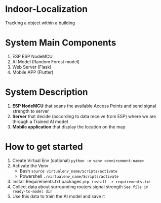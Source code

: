# Indoor-Localization
Tracking a object within a building

# System Main Components
1. ESP ESP NodeMCU
2. AI Model (Random Forest model)
3. Web Server (Flask)
4. Mobile APP (Flutter)

# System Description
1. **ESP NodeMCU** that scans the available Access Points and send signal strength to server
2. **Server** that decide (according to data receive from ESP) where we are through a Trained AI model
3. **Mobile application** that display the location on the map

# How to get started
1. Create Virtual Env (optional)
    ``` python -m venv <environment-name> ```
2. Activate the Venv
    * Bash 
    ``` source virtualenv_name/Scripts/activate ```
    * Powershell 
    ``` ./virtualenv_name/Scripts/activate ```
2. Install Requirements.txt packages
    ``` pip install -r requirements.txt ```
3. Collect data about surrounding routers signal strength ``` See file in ready-to-model dir ```
4. Use this data to train the AI model and save it
